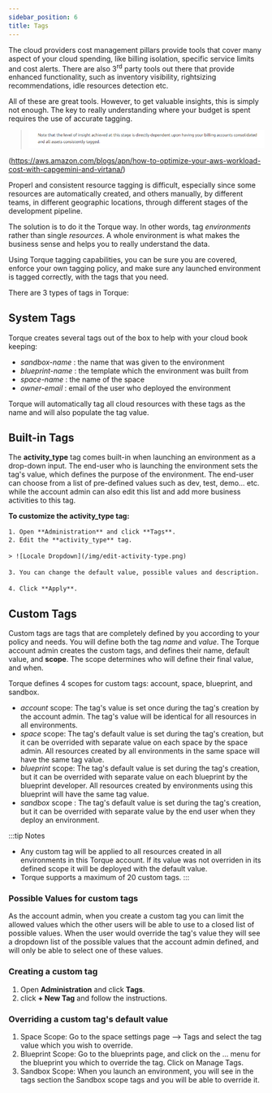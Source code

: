 ```yaml
---
sidebar_position: 6
title: Tags
---
```


The cloud providers cost management pillars provide tools that cover many aspect of your cloud spending, like billing isolation, specific service limits and cost alerts. There are also 3<sup>rd</sup> party tools out there that provide enhanced functionality, such as inventory visibility, rightsizing recommendations, idle resources detection etc. 

All of these are great tools. However, to get valuable insights, this is simply not enough. The key to really understanding where your budget is spent requires the use of accurate tagging.

> ![Locale Dropdown](/img/tags-quote.png)

(https://aws.amazon.com/blogs/apn/how-to-optimize-your-aws-workload-cost-with-capgemini-and-virtana/)

Properl and consistent resource tagging is difficult, especially since some resources are automatically created, and others manually, by different teams, in different geographic locations, through different stages of the development pipeline. 

The solution is to do it the Torque way. In other words, tag *environments* rather than single *resources*. A whole environment is what makes the business sense and helps you to really understand the data.

Using Torque tagging capabilities, you can be sure you are covered, enforce your own tagging policy, and make sure any launched environment is tagged correctly, with the tags that you need.

There are 3 types of tags in Torque:

## System Tags
  
  Torque creates several tags out of the box to help with your cloud book keeping:
  - *sandbox-name* : the name that was given to the environment
  - *blueprint-name* : the template which the environment was built from
  - *space-name* : the name of the space 
  - *owner-email* : email of the user who deployed the environment 

  Torque will automatically tag all cloud resources with these tags as the name and will also populate the tag value.

## Built-in Tags
  
  The __activity_type__ tag comes built-in when launching an environment as a drop-down input. The end-user who is launching the environment sets the tag's value, which defines the purpose of the environment. The end-user can choose from a list of pre-defined values such as dev, test, demo... etc. while the account admin can also edit this list and add more business activities to this tag.

  **To customize the activity_type tag:**

    1. Open **Administration** and click **Tags**.
    2. Edit the **activity_type** tag.

    > ![Locale Dropdown](/img/edit-activity-type.png)

    3. You can change the default value, possible values and description.

    4. Click **Apply**.


## Custom Tags

Custom tags are tags that are completely defined by you according to your policy and needs. You will define both the tag *name* and *value*. The Torque account admin creates the custom tags, and defines their name, default value, and **scope**. The scope determines who will define their final value, and when. 

Torque defines 4 scopes for custom tags: account, space, blueprint, and sandbox. 

- *account* scope: The tag's value is set once during the tag's creation by the account admin. The tag's value will be identical for all resources in all environments. 
- *space* scope: The tag's default value is set during the tag's creation, but it can be overrided with separate value on each space by the space admin. All resources created by all environments in the same space will have the same tag value.
- *blueprint* scope: The tag's default value is set during the tag's creation, but it can be overrided with separate value on each blueprint by the blueprint developer. All resources created by environments using this blueprint will have the same tag value.
- *sandbox* scope : The tag's default value is set during the tag's creation, but it can be overrided with separate value by the end user when they deploy an environment.

:::tip Notes

- Any custom tag will be applied to all resources created in all environments in this Torque account. If its value was not overriden in its defined scope it will be deployed with the default value.
- Torque supports a maximum of 20 custom tags.
:::

### Possible Values for custom tags

As the account admin, when you create a custom tag you can limit the allowed values which the other users will be able to use to a closed list of possible values. When the user would override the tag's value they will see a dropdown list of the possible values that the account admin defined, and will only be able to select one of these values.

### Creating a custom tag

1. Open **Administration** and click **Tags**.
2. click **+ New Tag** and follow the instructions.

### Overriding a custom tag's default value

1. Space Scope: Go to the space settings page --> Tags and select the tag value which you wish to override.
2. Blueprint Scope: Go to the blueprints page, and click on the ... menu for the blueprint you which to override the tag. Click on Manage Tags.
3. Sandbox Scope: When you launch an environment, you will see in the tags section the Sandbox scope tags and you will be able to override it.
